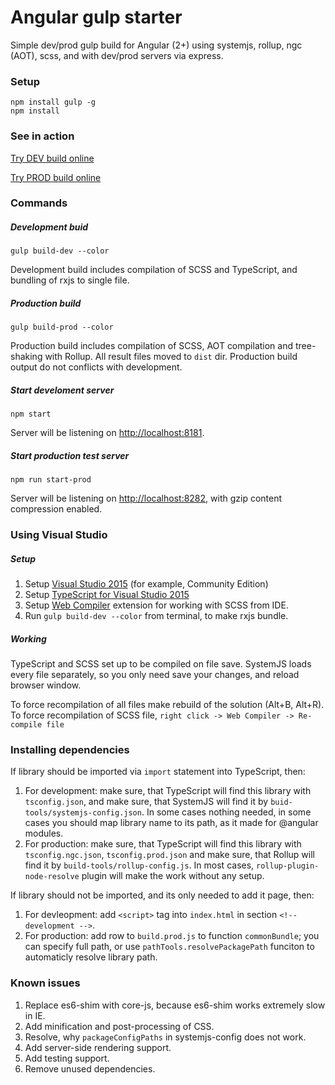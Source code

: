 # Angular gulp starter
Simple dev/prod gulp build for Angular (2+) using systemjs, rollup, ngc (AOT), scss, and with dev/prod servers via express.

### Setup

    npm install gulp -g
    npm install

### See in action

[Try DEV build online](https://pfight.github.io/angular-gulp-starter-online-dev/)

[Try PROD build online](https://pfight.github.io/angular-gulp-starter-online-prod)

### Commands

##### Development buid
    
    gulp build-dev --color

Development build includes compilation of SCSS and TypeScript, and bundling of rxjs to single file.

##### Production build

    gulp build-prod --color

Production build includes compilation of SCSS, AOT compilation and tree-shaking with Rollup. All result files moved to `dist` dir. Production build output do not conflicts with development.

##### Start develoment server

    npm start

Server will be listening on [http://localhost:8181](http://localhost:8181).

##### Start production test server
    
    npm run start-prod

Server will be listening on [http://localhost:8282](http://localhost:8282), with gzip content compression enabled.

### Using Visual Studio

##### Setup

1. Setup [Visual Studio 2015](https://www.visualstudio.com/downloads/) (for example, Community Edition)
2. Setup [TypeScript for Visual Studio 2015](https://www.microsoft.com/ru-ru/download/confirmation.aspx?id=48593)
3. Setup [Web Compiler](https://marketplace.visualstudio.com/items?itemName=MadsKristensen.WebCompiler) extension for working with SCSS from IDE.
4. Run `gulp build-dev --color` from terminal, to make rxjs bundle. 

##### Working

TypeScript and SCSS set up to be compiled on file save. SystemJS loads every file separately, so you only need save your changes, and reload browser window.

To force recompilation of all files make rebuild of the solution (Alt+B, Alt+R). To force recompilation of SCSS file, `right click -> Web Compiler -> Re-compile file`

### Installing dependencies

If library should be imported via `import` statement into TypeScript, then:

1. For development: make sure, that TypeScript will find this library with `tsconfig.json`, and make sure, that SystemJS will find it by `buid-tools/systemjs-config.json`. In some cases nothing needed, in some cases you should map library name to its path, as it made for @angular modules.
2. For production: make sure, that TypeScript will find this library with `tsconfig.ngc.json`, `tsconfig.prod.json` and make sure, that Rollup will find it by `build-tools/rollup-config.js`. In most cases, `rollup-plugin-node-resolve` plugin will make the work without any setup.

If library should not be imported, and its only needed to add it page, then:

1. For devleopment: add `<script>` tag into `index.html` in section `<!-- development -->`.
2. For production: add row to `build.prod.js` to function `commonBundle`; you can specify full path, or use `pathTools.resolvePackagePath` funciton to automaticly resolve library path.

### Known issues

1. Replace es6-shim with core-js, because es6-shim works extremely slow in IE.
2. Add minification and post-processing of CSS.
3. Resolve, why `packageConfigPaths` in systemjs-config does not work.
4. Add server-side rendering support.
5. Add testing support.
6. Remove unused dependencies.


